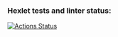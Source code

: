 ### Hexlet tests and linter status:
[![Actions Status](https://github.com/Odevlysh/python-project-50/actions/workflows/hexlet-check.yml/badge.svg)](https://github.com/Odevlysh/python-project-50/actions)